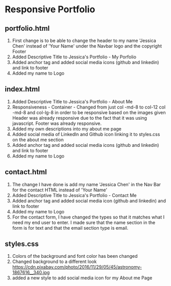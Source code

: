 # Responsive Portfolio

## portfolio.html

1) First change is to be able to change the header to my name 'Jessica Chen' instead of 'Your Name' under the Navbar logo and the copyright Footer 
2) Added Descriptive Title to Jessica's Portfolio - My Porfolio 
3) Added anchor tag and added social media icons (github and linkedin) and link to footer 
4) Added my name to Logo 

## index.html 

1) Added Descriptive Title to Jessica's Portfolio - About Me
2) Responsiveness - 
Container - Changed from just col -md-8 to col-12 col -md-8 and col-lg-8 in order to be responsive based on the images given
Header was already responsive due to the fact that it was using javascript. Footer was already responsive. 
3) Added my own descriptions into my about me page 
4) Added social media of LinkedIn and Github icon linking it to styles.css on the about me section
5) Added anchor tag and added social media icons (github and linkedin) and link to footer 
4) Added my name to Logo 

## contact.html 
1) The change I have done is add my name 'Jessica Chen' in the Nav Bar for the contact HTML instead of 'Your Name' 
2) Added Descriptive Title to Jessica's Portfolio - Contact Me 
3) Added anchor tag and added social media icon (github and linkedin) and link to footer 
4) Added my name to Logo 
5) For the contact form, I have changed the types so that it matches what I need my end user to enter. I made sure that the name section in the form is for text and that the email section type is email. 

## styles.css 
1) Colors of the background and font color has been changed
2) Changed background to a different look https://cdn.pixabay.com/photo/2016/11/29/05/45/astronomy-1867616__340.jpg 
3) added a new style to add social media icon for my About me Page 